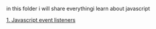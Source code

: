 in this folder i will share everythingi learn about javascript

[1. Javascript event listeners](https://www.w3schools.com/js/js_htmldom_eventlistener.asp)
